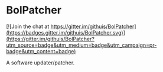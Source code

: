 # BolPatcher

[![Join the chat at https://gitter.im/githuis/BolPatcher](https://badges.gitter.im/githuis/BolPatcher.svg)](https://gitter.im/githuis/BolPatcher?utm_source=badge&utm_medium=badge&utm_campaign=pr-badge&utm_content=badge)

A software updater/patcher.
